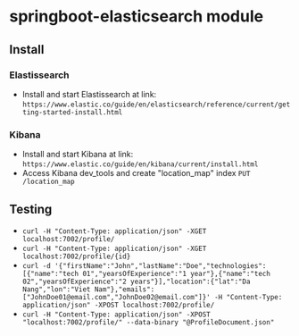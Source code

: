 # springboot-elasticsearch module
## Install
### Elastissearch
* Install and start Elastissearch at link:
    `https://www.elastic.co/guide/en/elasticsearch/reference/current/getting-started-install.html`
### Kibana
* Install and start Kibana at link:
    `https://www.elastic.co/guide/en/kibana/current/install.html`
* Access Kibana dev_tools and create "location_map" index
    `PUT /location_map`
## Testing
* `curl -H "Content-Type: application/json" -XGET localhost:7002/profile/`
* `curl -H "Content-Type: application/json" -XGET localhost:7002/profile/{id}`
* `curl -d '{"firstName":"John","lastName":"Doe","technologies":[{"name":"tech 01","yearsOfExperience":"1 year"},{"name":"tech 02","yearsOfExperience":"2 years"}],"location":{"lat":"Da Nang","lon":"Viet Nam"},"emails":["JohnDoe01@email.com","JohnDoe02@email.com"]}' -H "Content-Type: application/json" -XPOST localhost:7002/profile/`
* `curl -H "Content-Type: application/json" -XPOST "localhost:7002/profile/" --data-binary "@ProfileDocument.json"`